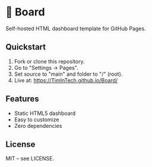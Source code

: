 # 🚀 Board

Self-hosted HTML dashboard template for GitHub Pages.

## Quickstart
1. Fork or clone this repository.
2. Go to "Settings → Pages".
3. Set source to "main" and folder to "/" (root).
4. Live at: https://TimInTech.github.io/Board/

## Features
- Static HTML5 dashboard
- Easy to customize
- Zero dependencies

## License
MIT – see LICENSE.
